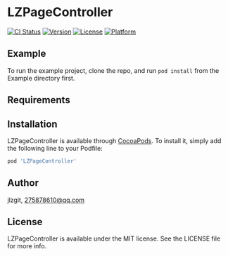 # LZPageController

[![CI Status](https://img.shields.io/travis/jlzgit/LZPageController.svg?style=flat)](https://travis-ci.org/jlzgit/LZPageController)
[![Version](https://img.shields.io/cocoapods/v/LZPageController.svg?style=flat)](https://cocoapods.org/pods/LZPageController)
[![License](https://img.shields.io/cocoapods/l/LZPageController.svg?style=flat)](https://cocoapods.org/pods/LZPageController)
[![Platform](https://img.shields.io/cocoapods/p/LZPageController.svg?style=flat)](https://cocoapods.org/pods/LZPageController)

## Example

To run the example project, clone the repo, and run `pod install` from the Example directory first.

## Requirements

## Installation

LZPageController is available through [CocoaPods](https://cocoapods.org). To install
it, simply add the following line to your Podfile:

```ruby
pod 'LZPageController'
```

## Author

jlzgit, 275878610@qq.com

## License

LZPageController is available under the MIT license. See the LICENSE file for more info.
